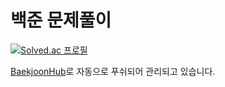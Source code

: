 # 백준 문제풀이

[![Solved.ac
프로필](http://mazassumnida.wtf/api/generate_badge?boj=UNGGU556)](https://solved.ac/profile/unggu556)
 
 
 [BaekjoonHub](https://github.com/BaekjoonHub/BaekjoonHub)로 자동으로 푸쉬되어 관리되고 있습니다.



